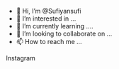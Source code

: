 - 👋 Hi, I’m @Sufiyansufi
- 👀 I’m interested in ...
- 🌱 I’m currently learning ....
- 💞️ I’m looking to collaborate on ...
- 📫 How to reach me ...

<!---
Sufiyansufi/Sufiyansufi is a ✨ special ✨ repository because its `README.md` (this file) appears on your GitHub profile.
You can click the Preview link to take a look at your changes.
--->
Instagram 
